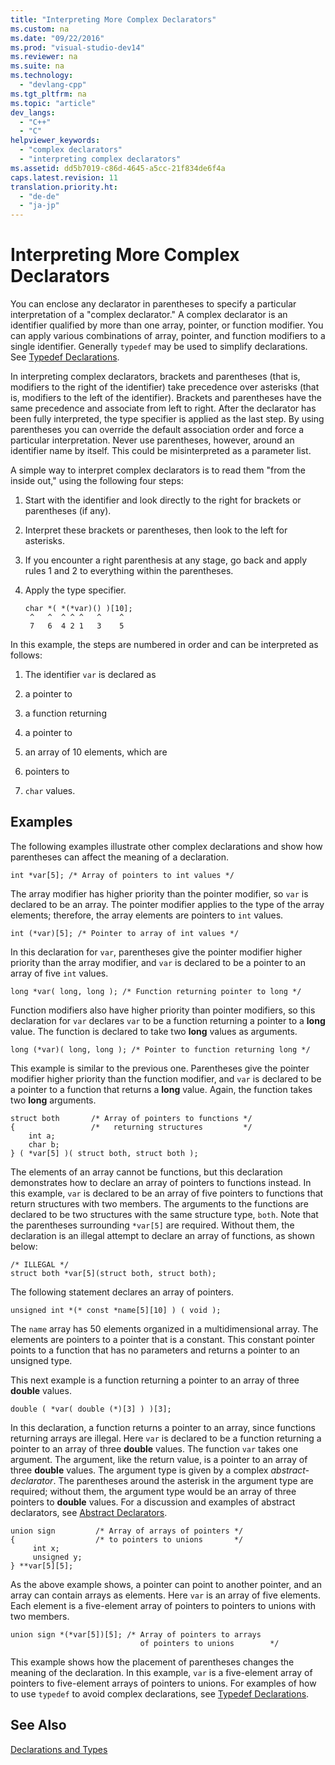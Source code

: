 ```yaml
---
title: "Interpreting More Complex Declarators"
ms.custom: na
ms.date: "09/22/2016"
ms.prod: "visual-studio-dev14"
ms.reviewer: na
ms.suite: na
ms.technology: 
  - "devlang-cpp"
ms.tgt_pltfrm: na
ms.topic: "article"
dev_langs: 
  - "C++"
  - "C"
helpviewer_keywords: 
  - "complex declarators"
  - "interpreting complex declarators"
ms.assetid: dd5b7019-c86d-4645-a5cc-21f834de6f4a
caps.latest.revision: 11
translation.priority.ht: 
  - "de-de"
  - "ja-jp"
---
```

# Interpreting More Complex Declarators
You can enclose any declarator in parentheses to specify a particular interpretation of a "complex declarator." A complex declarator is an identifier qualified by more than one array, pointer, or function modifier. You can apply various combinations of array, pointer, and function modifiers to a single identifier. Generally `typedef` may be used to simplify declarations. See [Typedef Declarations](../VS_csharp/typedef-declarations.md).  
  
 In interpreting complex declarators, brackets and parentheses (that is, modifiers to the right of the identifier) take precedence over asterisks (that is, modifiers to the left of the identifier). Brackets and parentheses have the same precedence and associate from left to right. After the declarator has been fully interpreted, the type specifier is applied as the last step. By using parentheses you can override the default association order and force a particular interpretation. Never use parentheses, however, around an identifier name by itself. This could be misinterpreted as a parameter list.  
  
 A simple way to interpret complex declarators is to read them "from the inside out," using the following four steps:  
  
1.  Start with the identifier and look directly to the right for brackets or parentheses (if any).  
  
2.  Interpret these brackets or parentheses, then look to the left for asterisks.  
  
3.  If you encounter a right parenthesis at any stage, go back and apply rules 1 and 2 to everything within the parentheses.  
  
4.  Apply the type specifier.  
  
    ```  
    char *( *(*var)() )[10];  
     ^   ^  ^ ^ ^   ^    ^  
     7   6  4 2 1   3    5  
    ```  
  
 In this example, the steps are numbered in order and can be interpreted as follows:  
  
1.  The identifier `var` is declared as  
  
2.  a pointer to  
  
3.  a function returning  
  
4.  a pointer to  
  
5.  an array of 10 elements, which are  
  
6.  pointers to  
  
7.  `char` values.  
  
## Examples  
 The following examples illustrate other complex declarations and show how parentheses can affect the meaning of a declaration.  
  
```  
int *var[5]; /* Array of pointers to int values */  
```  
  
 The array modifier has higher priority than the pointer modifier, so `var` is declared to be an array. The pointer modifier applies to the type of the array elements; therefore, the array elements are pointers to `int` values.  
  
```  
int (*var)[5]; /* Pointer to array of int values */  
```  
  
 In this declaration for `var`, parentheses give the pointer modifier higher priority than the array modifier, and `var` is declared to be a pointer to an array of five `int` values.  
  
```  
long *var( long, long ); /* Function returning pointer to long */  
```  
  
 Function modifiers also have higher priority than pointer modifiers, so this declaration for `var` declares `var` to be a function returning a pointer to a **long** value. The function is declared to take two **long** values as arguments.  
  
```  
long (*var)( long, long ); /* Pointer to function returning long */  
```  
  
 This example is similar to the previous one. Parentheses give the pointer modifier higher priority than the function modifier, and `var` is declared to be a pointer to a function that returns a **long** value. Again, the function takes two **long** arguments.  
  
```  
struct both       /* Array of pointers to functions */  
{                 /*   returning structures         */  
    int a;  
    char b;  
} ( *var[5] )( struct both, struct both );  
```  
  
 The elements of an array cannot be functions, but this declaration demonstrates how to declare an array of pointers to functions instead. In this example, `var` is declared to be an array of five pointers to functions that return structures with two members. The arguments to the functions are declared to be two structures with the same structure type, `both`. Note that the parentheses surrounding `*var[5]` are required. Without them, the declaration is an illegal attempt to declare an array of functions, as shown below:  
  
```  
/* ILLEGAL */  
struct both *var[5](struct both, struct both);  
```  
  
 The following statement declares an array of pointers.  
  
```  
unsigned int *(* const *name[5][10] ) ( void );  
```  
  
 The `name` array has 50 elements organized in a multidimensional array. The elements are pointers to a pointer that is a constant. This constant pointer points to a function that has no parameters and returns a pointer to an unsigned type.  
  
 This next example is a function returning a pointer to an array of three **double** values.  
  
```  
double ( *var( double (*)[3] ) )[3];  
```  
  
 In this declaration, a function returns a pointer to an array, since functions returning arrays are illegal. Here `var` is declared to be a function returning a pointer to an array of three **double** values. The function `var` takes one argument. The argument, like the return value, is a pointer to an array of three **double** values. The argument type is given by a complex *abstract-declarator*. The parentheses around the asterisk in the argument type are required; without them, the argument type would be an array of three pointers to **double** values. For a discussion and examples of abstract declarators, see [Abstract Declarators](../VS_csharp/c-abstract-declarators.md).  
  
```  
union sign         /* Array of arrays of pointers */  
{                  /* to pointers to unions       */  
     int x;  
     unsigned y;  
} **var[5][5];  
```  
  
 As the above example shows, a pointer can point to another pointer, and an array can contain arrays as elements. Here `var` is an array of five elements. Each element is a five-element array of pointers to pointers to unions with two members.  
  
```  
union sign *(*var[5])[5]; /* Array of pointers to arrays  
                             of pointers to unions        */  
```  
  
 This example shows how the placement of parentheses changes the meaning of the declaration. In this example, `var` is a five-element array of pointers to five-element arrays of pointers to unions. For examples of how to use `typedef` to avoid complex declarations, see [Typedef Declarations](../VS_csharp/typedef-declarations.md).  
  
## See Also  
 [Declarations and Types](../VS_csharp/declarations-and-types.md)